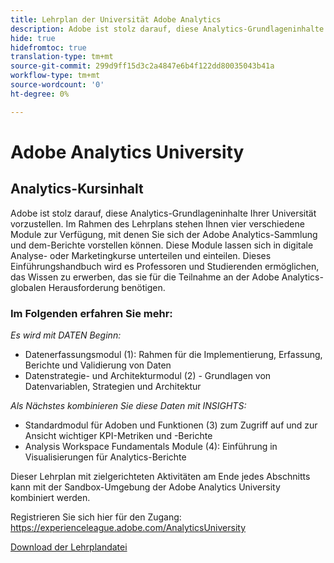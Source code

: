 ```yaml
---
title: Lehrplan der Universität Adobe Analytics
description: Adobe ist stolz darauf, diese Analytics-Grundlageninhalte Ihrer Universität vorzustellen. Im Rahmen des Lehrplans stehen Ihnen vier verschiedene Module zur Verfügung, mit denen Sie sich der Adobe Analytics-Sammlung und dem-Berichte vorstellen können. Diese Module lassen sich in digitale Analyse- oder Marketingkurse unterteilen und einteilen. Dieses Einführungshandbuch wird es Professoren und Studierenden ermöglichen, das Wissen zu erwerben, das sie für die Teilnahme an der Adobe Analytics-globalen Herausforderung benötigen.
hide: true
hidefromtoc: true
translation-type: tm+mt
source-git-commit: 299d9ff15d3c2a4847e6b4f122dd80035043b41a
workflow-type: tm+mt
source-wordcount: '0'
ht-degree: 0%

---
```




# Adobe Analytics University

## Analytics-Kursinhalt

Adobe ist stolz darauf, diese Analytics-Grundlageninhalte Ihrer Universität vorzustellen. Im Rahmen des Lehrplans stehen Ihnen vier verschiedene Module zur Verfügung, mit denen Sie sich der Adobe Analytics-Sammlung und dem-Berichte vorstellen können. Diese Module lassen sich in digitale Analyse- oder Marketingkurse unterteilen und einteilen. Dieses Einführungshandbuch wird es Professoren und Studierenden ermöglichen, das Wissen zu erwerben, das sie für die Teilnahme an der Adobe Analytics-globalen Herausforderung benötigen.

### Im Folgenden erfahren Sie mehr:

*Es wird mit DATEN Beginn:*

* Datenerfassungsmodul (1): Rahmen für die Implementierung, Erfassung, Berichte und Validierung von Daten
* Datenstrategie- und Architekturmodul (2) - Grundlagen von Datenvariablen, Strategien und Architektur

*Als Nächstes kombinieren Sie diese Daten mit INSIGHTS:*

* Standardmodul für Adoben und Funktionen (3) zum Zugriff auf und zur Ansicht wichtiger KPI-Metriken und -Berichte
* Analysis Workspace Fundamentals Module (4): Einführung in Visualisierungen für Analytics-Berichte

Dieser Lehrplan mit zielgerichteten Aktivitäten am Ende jedes Abschnitts kann mit der Sandbox-Umgebung der Adobe Analytics University kombiniert werden.

Registrieren Sie sich hier für den Zugang: https://experienceleague.adobe.com/AnalyticsUniversity


[Download der Lehrplandatei](assets/Adobe-Analytics-Curriculum_2021.pdf)
